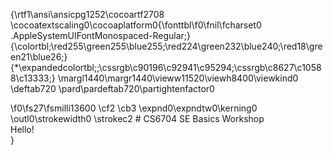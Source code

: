 {\rtf1\ansi\ansicpg1252\cocoartf2708
\cocoatextscaling0\cocoaplatform0{\fonttbl\f0\fnil\fcharset0 .AppleSystemUIFontMonospaced-Regular;}
{\colortbl;\red255\green255\blue255;\red224\green232\blue240;\red18\green21\blue26;}
{\*\expandedcolortbl;;\cssrgb\c90196\c92941\c95294;\cssrgb\c8627\c10588\c13333;}
\margl1440\margr1440\vieww11520\viewh8400\viewkind0
\deftab720
\pard\pardeftab720\partightenfactor0

\f0\fs27\fsmilli13600 \cf2 \cb3 \expnd0\expndtw0\kerning0
\outl0\strokewidth0 \strokec2 # CS6704 SE Basics Workshop\
Hello!\
}